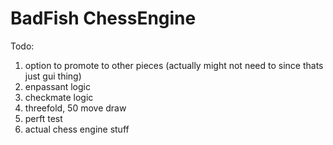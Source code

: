 # BadFish ChessEngine
Todo:
1. option to promote to other pieces (actually might not need to since thats just gui thing)
2. enpassant logic
3. checkmate logic
4. threefold, 50 move draw
5. perft test
6. actual chess engine stuff